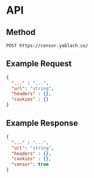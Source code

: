 # API

## Method
    POST https://censor.yablach.co/

## Example Request
  ```json
  {
    "..." : "...",
    "url": "string",
    "headers" : {},
    "cookies" : {}
  }
  ```

## Example Response
  ```json
  {
    "..." : "...",
    "url": "string",
    "headers" : {},
    "cookies" : {},
    "censor": true
  }
  ```
